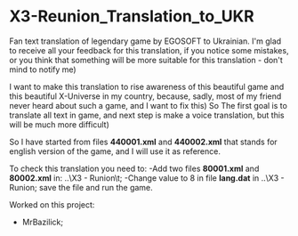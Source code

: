 # X3-Reunion_Translation_to_UKR
  Fan text translation of legendary game by EGOSOFT to Ukrainian. I'm glad to receive all your feedback for this translation, if you notice some mistakes, or you think that something will be more suitable for this translation - don't mind to notify me)
  
I want to make this translation to rise awareness of this beautiful game and this beautiful X-Universe in my country, because, sadly, most of my friend never heard about such a game, and I want to fix this) So The first goal is to translate all text in game, and next step is make a voice translation, but this will be much more difficult)
 
So I have started from files **440001.xml** and **440002.xml** that stands for english version of the game, and I will use it as reference.
  
 To check this translation you need to:
  -Add two files **80001.xml** and **80002.xml** in: ..\X3 - Runion\t;
  -Change value to 8 in file **lang.dat** in ..\X3 - Runion; save the file and run the game.

Worked on this project:
 - MrBazilick;

